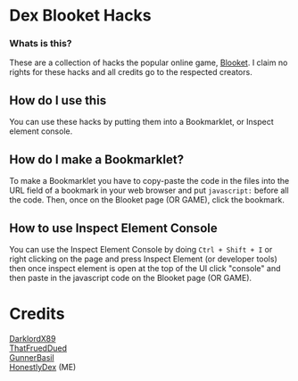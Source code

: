 # Dex Blooket Hacks<br>

### Whats is this?<br>

These are a collection of hacks the popular online game, <a href="https://blooket.com">Blooket</a>. I claim no rights for these hacks and all credits go to the respected creators.
## How do I use this<br>

You can use these hacks by putting them into a Bookmarklet, or Inspect element console.
## How do I make a Bookmarklet?<br>

To make a Bookmarklet you have to copy-paste the code in the files into the URL field of a bookmark in your web browser and put `javascript:` before all the code. Then, once on the Blooket page (OR GAME), click the bookmark.
## How to use Inspect Element Console<br>

You can use the Inspect Element Console by doing `Ctrl + Shift + I` or right clicking on the page and press Inspect Element (or developer tools) then once inspect element is open at the top of the UI click "console" and then paste in the javascript code on the Blooket page (OR GAME).

# Credits<br>

<a href="https://github.com/DarklordX89/BlooketTokenAdder">DarklordX89</a><br>
<a href="https://github.com/ThatFruedDued/blooket-hack">ThatFruedDued</a><br>
<a href="https://gbasil.dev/blooket">GunnerBasil</a><br>
<a href="https://github.com/HonestlyDex">HonestlyDex</a> (ME)
